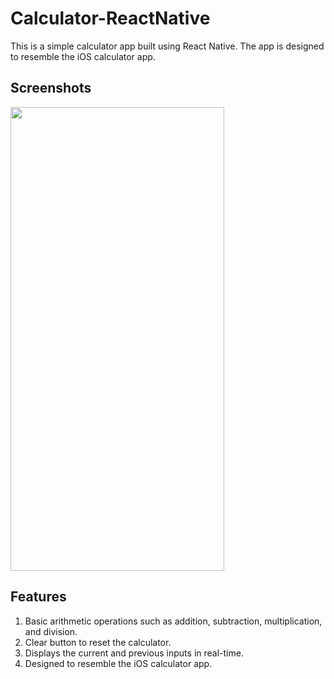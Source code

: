 # Calculator-ReactNative

This is a simple calculator app built using React Native. The app is designed to resemble the iOS calculator app.

## Screenshots

<img src="https://github.com/Navdeepkhubber/Calculator-ReactNative/blob/main/Demo/Demo.gif?raw=true" width="342" height="742"/>

## Features

1. Basic arithmetic operations such as addition, subtraction, multiplication, and division.
2. Clear button to reset the calculator.
3. Displays the current and previous inputs in real-time.
4. Designed to resemble the iOS calculator app.

